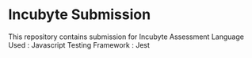 # Incubyte Submission
This repository contains submission for Incubyte Assessment
Language Used : Javascript
Testing Framework : Jest
